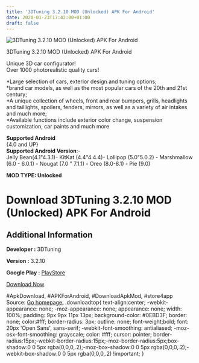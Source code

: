 ```yaml
---
title: '3DTuning 3.2.10 MOD (Unlocked) APK For Android'
date: 2020-01-23T17:42:00+01:00
draft: false
---
```


![3DTuning 3.2.10 MOD (Unlocked) APK For Android](https://i2.wp.com/apkhome.net/wp-content/uploads/2020/01/3DTuning-3.2.10-MOD-Unlocked.png "3DTuning 3.2.10 MOD (Unlocked) APK For Android")

  

3DTuning 3.2.10 MOD (Unlocked) APK For Android

Unique 3D car configurator!  
Over 1000 photorealistic quality cars!

\*Large selection of cars, exterior design and tuning options;  
\*brand car models, as well as the most popular cars of the 20th and 21st century;  
\*A unique collection of wheels, front and rear bumpers, grills, headlights and taillights, spoilers, fenders, mirrors, as well as a variety of air intakes and much more;  
\*Available functions include exterior color change, suspension customization, car paints and much more

**Supported Android**  
{4.0 and UP}  
**Supported Android Version**:-  
Jelly Bean(4.1"4.3.1)- KitKat (4.4"4.4.4)- Lollipop (5.0"5.0.2) - Marshmallow (6.0 - 6.0.1) - Nougat (7.0 " 7.1.1) - Oreo (8.0-8.1) - Pie (9.0)

**MOD TYPE: Unlocked**

Download 3DTuning 3.2.10 MOD (Unlocked) APK For Android
=======================================================

Additional Information
----------------------

**Developer :** 3DTuning

**Version :** 3.2.10

**Google Play :** [PlayStore](https://play.google.com/store/apps/details?id=air.com.A3dtuning.Tuning3D)

  

[Download Now](https://store4app.co/post/3dtuning-3-2-10-mod-unlocked-apk-for-android_1579797656)

  
#ApkDownload, #APKForAndroid, #DownloadApkMod, #store4app  
Source: [Go homepage.](https://store4app.co/post/3dtuning-3-2-10-mod-unlocked-apk-for-android_1579797656) .downloadtop{ text-align:center; -webkit-appearance: none; -moz-appearance: none; appearance: none; width: 100%; padding: 9px 9px 11px 13px; background-color: #0EBD3F; border: none; color:#fff; border-radius: 3px; outline: none; font-weight;bold; font: 20px 'Open Sans', sans-serif; -webkit-font-smoothing: antialiased; -moz-osx-font-smoothing: grayscale; color: #fff; cursor: pointer; border-radius:15px;-webkit-border-radius:15px;-moz-border-radius:5px;box-shadow:0 0 5px rgba(0,0,0,.2);-moz-box-shadow:0 0 5px rgba(0,0,0,.2);-webkit-box-shadow:0 0 5px rgba(0,0,0,.2) !important; }